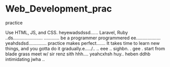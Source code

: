 # Web_Development_prac
practice

Use HTML, JS, and CSS.
 heyewadsdssd......
Laravel, Ruby ..ds.......................
............
be a programmer programmered ee...................
 yeahdsdsd..............
practice makes perfect.......
It takes time to learn new things, and you gotta do it gradually.e...../..
..
 eee ..
sighbn.
. gee . start from blade grass meet w/ sir renz
sith
hhh....
yeahcxhsh
huy..
heben
ddhb
intimidating
jwha
..
